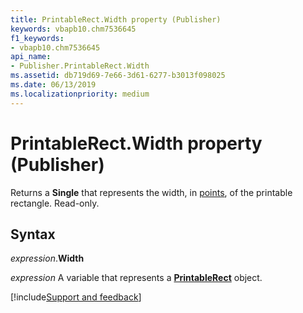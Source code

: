 ```yaml
---
title: PrintableRect.Width property (Publisher)
keywords: vbapb10.chm7536645
f1_keywords:
- vbapb10.chm7536645
api_name:
- Publisher.PrintableRect.Width
ms.assetid: db719d69-7e66-3d61-6277-b3013f098025
ms.date: 06/13/2019
ms.localizationpriority: medium
---
```



# PrintableRect.Width property (Publisher)

Returns a **Single** that represents the width, in [points](../language/glossary/vbe-glossary.md#point), of the printable rectangle. Read-only.


## Syntax

_expression_.**Width**

_expression_ A variable that represents a **[PrintableRect](Publisher.PrintableRect.md)** object.


[!include[Support and feedback](~/includes/feedback-boilerplate.md)]